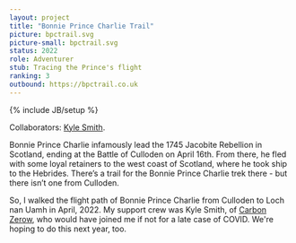 ```yaml
---
layout: project
title: "Bonnie Prince Charlie Trail"
picture: bpctrail.svg
picture-small: bpctrail.svg
status: 2022
role: Adventurer
stub: Tracing the Prince's flight
ranking: 3
outbound: https://bpctrail.co.uk
---
```

{% include JB/setup %}

Collaborators: [Kyle Smith](https://www.energymutual.com/).

Bonnie Prince Charlie infamously lead the 1745 Jacobite Rebellion in Scotland, ending at the Battle of Culloden on April 16th. From there, he fled with some loyal retainers to the west coast of Scotland, where he took ship to the Hebrides. There’s a trail for the Bonnie Prince Charlie trek there - but there isn’t one from Culloden.

So, I walked the flight path of Bonnie Prince Charlie from Culloden to Loch nan Uamh in April, 2022. My support crew was Kyle Smith, of [Carbon Zerow](/projects/carbon-zerow), who would have joined me if not for a late case of COVID. We're hoping to do this next year, too.

